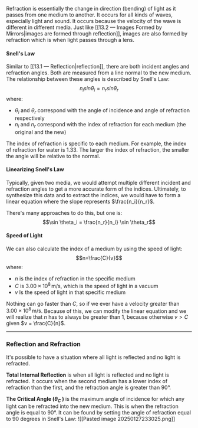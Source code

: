 Refraction is essentially the change in direction (bending) of light as it passes from one medium to another. It occurs for all kinds of waves, especially light and sound. It occurs because the velocity of the wave is different in different media. Just like [[13.2 — Images Formed by Mirrors|images are formed through reflection]], images are also formed by refraction which is when light passes through a lens. 

#### Snell's Law
Similar to [[13.1 — Reflection|reflection]], there are both incident angles and refraction angles. Both are measured from a line normal to the new medium. The relationship between these angles is described by Snell's Law:
$$n_isin\theta_i = n_rsin\theta_r$$
where:
- $\theta_i$ and $\theta_r$ correspond with the angle of incidence and angle of refraction respectively
- $n_i$ and $n_r$ correspond with the index of refraction for each medium (the original and the new)

The index of refraction is specific to each medium. For example, the index of refraction for water is 1.33. The larger the index of refraction, the smaller the angle will be relative to the normal. 

#### Linearizing Snell's Law
Typically, given two media, we would attempt multiple different incident and refraction angles to get a more accurate form of the indices. Ultimately, to synthesize this data and to extract the indices, we would have to form a linear equation where the slope represents $\frac{n_i}{n_r}$.

There's many approaches to do this, but one is:
$$\sin \theta_i = \frac{n_r}{n_i} \sin \theta_r$$
#### Speed of Light
We can also calculate the index of a medium by using the speed of light:
$$n=\frac{C}{v}$$
where:
- $n$ is the index of refraction in the specific medium
- $C$ is $3.00 \times 10^8 \, \text{m/s}$, which is the speed of light in a vacuum
- $v$ Is the speed of light in that specific medium

Nothing can go faster than $C$, so if we ever have a velocity greater than $3.00 \times 10^8 \, \text{m/s}$. Because of this, we can modify the linear equation and we will realize that $n$ has to always be greater than 1, because otherwise $v > C$ given $v = \frac{C}{n}$. 

---
### Reflection and Refraction
It's possible to have a situation where all light is reflected and no light is refracted.

**Total Internal Reflection** is when all light is reflected and no light is refracted. It occurs when the second medium has a lower index of refraction than the first, and the refraction angle is greater than 90°.

**The Critical Angle ($\theta_C$ )** is the maximum angle of incidence for which any light can be refracted into the new medium. This is when the refraction angle is equal to 90°. It can be found by setting the angle of refraction equal to 90 degrees in Snell's Law:
![[Pasted image 20250127233025.png]]

